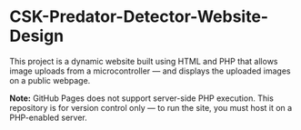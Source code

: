 # CSK-Predator-Detector-Website-Design
This project is a dynamic website built using HTML and PHP that allows image uploads from a microcontroller — and displays the uploaded images on a public webpage.

**Note:** GitHub Pages does not support server-side PHP execution. This repository is for version control only — to run the site, you must host it on a PHP-enabled server.
